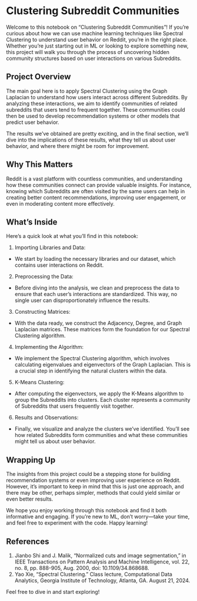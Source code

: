 # Clustering Subreddit Communities

Welcome to this notebook on “Clustering Subreddit Communities”! If you’re curious about how we can use machine learning techniques like Spectral Clustering to understand user behavior on Reddit, you’re in the right place. Whether you’re just starting out in ML or looking to explore something new, this project will walk you through the process of uncovering hidden community structures based on user interactions on various Subreddits.

## Project Overview

The main goal here is to apply Spectral Clustering using the Graph Laplacian to understand how users interact across different Subreddits. By analyzing these interactions, we aim to identify communities of related subreddits that users tend to frequent together. These communities could then be used to develop recommendation systems or other models that predict user behavior.

The results we’ve obtained are pretty exciting, and in the final section, we’ll dive into the implications of these results, what they tell us about user behavior, and where there might be room for improvement.

## Why This Matters

Reddit is a vast platform with countless communities, and understanding how these communities connect can provide valuable insights. For instance, knowing which Subreddits are often visited by the same users can help in creating better content recommendations, improving user engagement, or even in moderating content more effectively.

## What’s Inside

Here’s a quick look at what you’ll find in this notebook:

1. Importing Libraries and Data:
  - We start by loading the necessary libraries and our dataset, which contains user interactions on Reddit.
2. Preprocessing the Data:
  - Before diving into the analysis, we clean and preprocess the data to ensure that each user’s interactions are standardized. This way, no single user can disproportionately influence the results.
3. Constructing Matrices:
  - With the data ready, we construct the Adjacency, Degree, and Graph Laplacian matrices. These matrices form the foundation for our Spectral Clustering algorithm.
4. Implementing the Algorithm:
  - We implement the Spectral Clustering algorithm, which involves calculating eigenvalues and eigenvectors of the Graph Laplacian. This is a crucial step in identifying the natural clusters within the data.
5. K-Means Clustering:
  - After computing the eigenvectors, we apply the K-Means algorithm to group the Subreddits into clusters. Each cluster represents a community of Subreddits that users frequently visit together.
6. Results and Observations:
  - Finally, we visualize and analyze the clusters we’ve identified. You’ll see how related Subreddits form communities and what these communities might tell us about user behavior.

## Wrapping Up

The insights from this project could be a stepping stone for building recommendation systems or even improving user experience on Reddit. However, it’s important to keep in mind that this is just one approach, and there may be other, perhaps simpler, methods that could yield similar or even better results.

We hope you enjoy working through this notebook and find it both informative and engaging. If you’re new to ML, don’t worry—take your time, and feel free to experiment with the code. Happy learning!

## References

1. Jianbo Shi and J. Malik, “Normalized cuts and image segmentation,” in IEEE Transactions on Pattern Analysis and Machine Intelligence, vol. 22, no. 8, pp. 888-905, Aug. 2000, doi: 10.1109/34.868688.
2. Yao Xie, “Spectral Clustering.” Class lecture, Computational Data Analytics, Georgia Institute of Technology, Atlanta, GA. August 21, 2024.

Feel free to dive in and start exploring!
